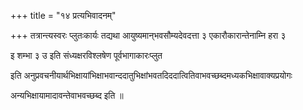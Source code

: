 +++
title = "१४ प्रत्यभिवादनम्"

+++
तत्रान्त्यस्वरः प्लुतःकार्यः तद्यथा आयुष्यमान्‌भवसौम्यदेवदत्ता ३ एकारौकारान्तेनाम्नि हरा ३

इ शम्भा ३ उ इति संध्यक्षरविश्लषेण पूर्वभागाकारःप्लुत

इति अनुप्रवचनीयार्थभिक्षायांभिक्षाभवान्ददातुभिक्षांभवतदिददात्वितिवाभवच्छब्दमध्यकभिक्षावाक्यप्रयोगः

अन्यभिक्षायामादावन्तेवाभवच्छब्द इति ॥
